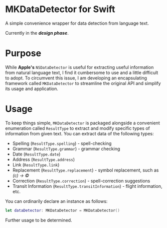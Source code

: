 # **MKDataDetector for Swift**
A simple convenience wrapper for data detection from language text.

Currently in the _**design phase**_.

# Purpose

While **Apple's** `NSDataDetector` is useful for extracting useful information from natural language text, I find it cumbersome to use and a little difficult to adopt. To circumvent this issue, I am developing an encapsulating framework called `MKDataDetector` to streamline the original API and simplify its usage and application.

# Usage

To keep things simple, `MKDataDetector` is packaged alongside a convenient enumeration called `ResultType` to extract and modify specific types of information from given text. You can extract data of the following types:

* Spelling (`ResultType.spelling`) - spell-checking
* Grammar (`ResultType.grammar`) - grammar checking
* Date (`ResultType.date`)
* Address (`ResultType.address`)
* Link (`ResultType.link`)
* Replacement (`ResultType.replacement`) - symbol replacement, such as *(c) -> ©*
* Correction (`ResultType.correction`) - spell-correction suggestions
* Transit Information (`ResultType.transitInformation`) - flight information, etc.

You can ordinarily declare an instance as follows:
```swift
let dataDetector: MKDataDetector = MKDataDetector()
```

Further usage to be determined.
